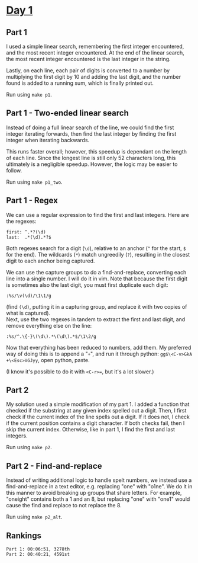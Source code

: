 # [Day 1](https://adventofcode.com/2023/day/1)

## Part 1

I used a simple linear search, remembering the first integer encountered, and the
most recent integer encountered. At the end of the linear search, the most recent
integer encountered is the last integer in the string.

Lastly, on each line, each pair of digits is converted to a number by multiplying
the first digit by 10 and adding the last digit, and the number found is added to
a running sum, which is finally printed out.

Run using `make p1`.

## Part 1 - Two-ended linear search

Instead of doing a full linear search of the line, we could find the first
integer iterating forwards, then find the last integer by finding the first
integer when iterating backwards.

This runs faster overall; however, this speedup is dependant on the length of each
line. Since the longest line is still only 52 characters long, this ultimately is
a negligible speedup. However, the logic may be easier to follow.

Run using `make p1_two`.

## Part 1 - Regex

We can use a regular expression to find the first and last integers. Here are
the regexes:

    first: ^.*?(\d)
    last:  .*(\d).*?$

Both regexes search for a digit (`\d`), relative to an anchor (`^` for the start,
`$` for the end). The wildcards (`*`) match ungreedily (`?`), resulting in the closest
digit to each anchor being captured.

We can use the capture groups to do a find-and-replace, converting each line into
a single number. I will do it in vim. Note that because the first digit is sometimes
also the last digit, you must first duplicate each digit:

    :%s/\v(\d)/\1\1/g

(find `(\d)`, putting it in a capturing group, and replace it with two copies of
what is captured).  
Next, use the two regexes in tandem to extract the first and last digit, and
remove everything else on the line:

    :%s/^.\{-}\(\d\).*\(\d\).*$/\1\2/g

Now that everything has been reduced to numbers, add them. My preferred way of doing
this is to append a "`+`", and run it through python:
`gg$\<C-v>GkA +\<Esc>VGJyy`, open python, paste.

(I know it's possible to do it with `<C-r>=`, but it's a lot slower.)

## Part 2

My solution used a simple modification of my part 1. I added a function that
checked if the substring at any given index spelled out a digit. Then, I first
check if the current index of the line spells out a digit. If it does not, I check
if the current position contains a digit character. If both checks fail, then I
skip the current index. Otherwise, like in part 1, I find the first and last integers.

Run using `make p2`.

## Part 2 - Find-and-replace

Instead of writing additional logic to handle spelt numbers, we instead use a
find-and-replace in a text editor, e.g. replacing "one" with "o1ne". We do it
in this manner to avoid breaking up groups that share letters. For example,
"oneight" contains both a 1 and an 8, but replacing "one" with "one1" would cause
the find and replace to not replace the 8.

Run using `make p2_alt`.

## Rankings

    Part 1: 00:06:51, 3278th
    Part 2: 00:40:21, 4591st
